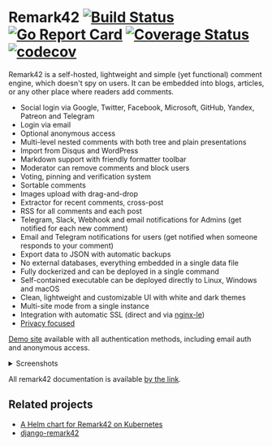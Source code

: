 # Remark42 [![Build Status](https://github.com/umputun/remark42/workflows/build/badge.svg)](https://github.com/umputun/remark42/actions) [![Go Report Card](https://goreportcard.com/badge/github.com/umputun/remark42)](https://goreportcard.com/report/github.com/umputun/remark42) [![Coverage Status](https://coveralls.io/repos/github/umputun/remark42/badge.svg?branch=master)](https://coveralls.io/github/umputun/remark42?branch=master) [![codecov](https://codecov.io/gh/umputun/remark42/branch/master/graph/badge.svg)](https://app.codecov.io/gh/umputun/remark42)

Remark42 is a self-hosted, lightweight and simple (yet functional) comment engine, which doesn't spy on users. It can be embedded into blogs, articles, or any other place where readers add comments.

* Social login via Google, Twitter, Facebook, Microsoft, GitHub, Yandex, Patreon and Telegram
* Login via email
* Optional anonymous access
* Multi-level nested comments with both tree and plain presentations
* Import from Disqus and WordPress
* Markdown support with friendly formatter toolbar
* Moderator can remove comments and block users
* Voting, pinning and verification system
* Sortable comments
* Images upload with drag-and-drop
* Extractor for recent comments, cross-post
* RSS for all comments and each post
* Telegram, Slack, Webhook and email notifications for Admins (get notified for each new comment)
* Email and Telegram notifications for users (get notified when someone responds to your comment)
* Export data to JSON with automatic backups
* No external databases, everything embedded in a single data file
* Fully dockerized and can be deployed in a single command
* Self-contained executable can be deployed directly to Linux, Windows and macOS
* Clean, lightweight and customizable UI with white and dark themes
* Multi-site mode from a single instance
* Integration with automatic SSL (direct and via [nginx-le](https://github.com/nginx-le/nginx-le))
* [Privacy focused](#privacy)

[Demo site](https://remark42.com/demo/) available with all authentication methods, including email auth and anonymous access.

<details><summary>Screenshots</summary>

Comments example:
![](screenshots/comments.png)

For admin screenshots see [Admin UI wiki](https://github.com/umputun/remark42/wiki/Admin-UI)
</details>

All remark42 documentation is available [by the link](https://remark42.com/docs/getting-started/installation/).

## Related projects

* [A Helm chart for Remark42 on Kubernetes](https://github.com/groundhog2k/helm-charts/tree/master/charts/remark42)
* [django-remark42](https://github.com/andrewp-as-is/django-remark42.py)
